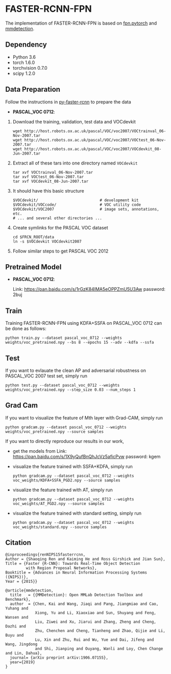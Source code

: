 # FASTER-RCNN-FPN

The implementation of FASTER-RCNN-FPN is based on [fpn.pytorch](https://github.com/jwyang/fpn.pytorch) and [mmdetection](https://github.com/open-mmlab/mmdetection).

## Dependency

* Python 3.6 
* torch 1.6.0
* torchvision 0.7.0
* scipy 1.2.0

## Data Preparation
Follow the instructions in [py-faster-rcnn](https://github.com/rbgirshick/py-faster-rcnn#beyond-the-demo-installation-for-training-and-testing-models) to prepare the data

* **PASCAL_VOC 0712**: 
1. Download the training, validation, test data and VOCdevkit

	```Shell
	wget http://host.robots.ox.ac.uk/pascal/VOC/voc2007/VOCtrainval_06-Nov-2007.tar
	wget http://host.robots.ox.ac.uk/pascal/VOC/voc2007/VOCtest_06-Nov-2007.tar
	wget http://host.robots.ox.ac.uk/pascal/VOC/voc2007/VOCdevkit_08-Jun-2007.tar
	```
2. Extract all of these tars into one directory named `VOCdevkit`

	```Shell
	tar xvf VOCtrainval_06-Nov-2007.tar
	tar xvf VOCtest_06-Nov-2007.tar
	tar xvf VOCdevkit_08-Jun-2007.tar
	```

3. It should have this basic structure

	```Shell
  	$VOCdevkit/                           # development kit
  	$VOCdevkit/VOCcode/                   # VOC utility code
  	$VOCdevkit/VOC2007                    # image sets, annotations, etc.
  	# ... and several other directories ...
  	```

4. Create symlinks for the PASCAL VOC dataset

	```Shell
    cd $FRCN_ROOT/data
    ln -s $VOCdevkit VOCdevkit2007
    ```

5. Follow similar steps to get PASCAL VOC 2012

## Pretrained Model

* **PASCAL_VOC 0712**: 

  Link: https://pan.baidu.com/s/1rGzK84IMA5eOPPZmU5U3Aw  password: 2buj


## Train

Training FASTER-RCNN-FPN using KDFA+SSFA on PASCAL_VOC 0712 can be done as follows:
```
python train.py --dataset pascal_voc_0712 --weights weights/voc_pretrained.npy --bs 8 --epochs 15 --adv --kdfa --ssfa
```

## Test

If you want to evlauate the clean AP and adversarial robustness on PASCAL_VOC 2007 test set, simply run
```
python test.py --dataset pascal_voc_0712 --weights weights/voc_pretrained.npy --step_size 0.03 --num_steps 1 
```

## Grad Cam

If you want to visualize the feature of Mth layer with Grad-CAM, simply run
```
python gradcam.py --dataset pascal_voc_0712 --weights weights/voc_pretrained.npy --source samples 
```

If you want to directly reproduce our results in our work, 
* get the models from Link: https://pan.baidu.com/s/1X9yQufBnQhJcVz5aficPvw  password: kgem

* visualize the feature trained with SSFA+KDFA, simply run
  ```
  python gradcam.py --dataset pascal_voc_0712 --weights voc_weights/KDFA+SSFA_PGD2.npy --source samples 
  ```
* visualize the feature trained with AT, simply run
  ```
  python gradcam.py --dataset pascal_voc_0712 --weights voc_weights/AT_PGD2.npy --source samples 
  ```
* visualize the feature trained with standard setting, simply run
  ```
  python gradcam.py --dataset pascal_voc_0712 --weights voc_weights/standard.npy --source samples 
  ```



## Citation

    @inproceedings{renNIPS15fasterrcnn,
    Author = {Shaoqing Ren and Kaiming He and Ross Girshick and Jian Sun},
    Title = {Faster {R-CNN}: Towards Real-Time Object Detection
             with Region Proposal Networks},
    Booktitle = {Advances in Neural Information Processing Systems ({NIPS})},
    Year = {2015}}


```
@article{mmdetection,
  title   = {{MMDetection}: Open MMLab Detection Toolbox and Benchmark},
  author  = {Chen, Kai and Wang, Jiaqi and Pang, Jiangmiao and Cao, Yuhang and
             Xiong, Yu and Li, Xiaoxiao and Sun, Shuyang and Feng, Wansen and
             Liu, Ziwei and Xu, Jiarui and Zhang, Zheng and Cheng, Dazhi and
             Zhu, Chenchen and Cheng, Tianheng and Zhao, Qijie and Li, Buyu and
             Lu, Xin and Zhu, Rui and Wu, Yue and Dai, Jifeng and Wang, Jingdong
             and Shi, Jianping and Ouyang, Wanli and Loy, Chen Change and Lin, Dahua},
  journal= {arXiv preprint arXiv:1906.07155},
  year={2019}
}
```

    

    

